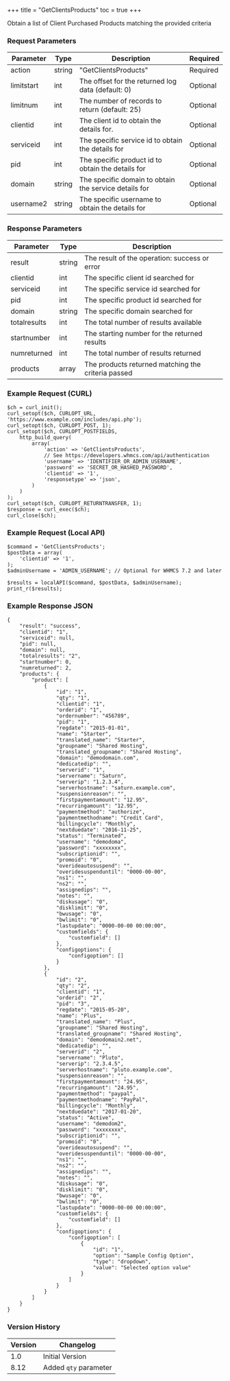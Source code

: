 +++
title = "GetClientsProducts"
toc = true
+++

Obtain a list of Client Purchased Products matching the provided criteria

### Request Parameters

| Parameter | Type | Description | Required |
| --------- | ---- | ----------- | -------- |
| action | string | "GetClientsProducts" | Required |
| limitstart | int | The offset for the returned log data (default: 0) | Optional |
| limitnum | int | The number of records to return (default: 25) | Optional |
| clientid | int | The client id to obtain the details for. | Optional |
| serviceid | int | The specific service id to obtain the details for | Optional |
| pid | int | The specific product id to obtain the details for | Optional |
| domain | string | The specific domain to obtain the service details for | Optional |
| username2 | string | The specific username to obtain the details for | Optional |

### Response Parameters

| Parameter | Type | Description |
| --------- | ---- | ----------- |
| result | string | The result of the operation: success or error |
| clientid | int | The specific client id searched for |
| serviceid | int | The specific service id searched for |
| pid | int | The specific product id searched for |
| domain | string | The specific domain searched for |
| totalresults | int | The total number of results available |
| startnumber | int | The starting number for the returned results |
| numreturned | int | The total number of results returned |
| products | array | The products returned matching the criteria passed |


### Example Request (CURL)

```
$ch = curl_init();
curl_setopt($ch, CURLOPT_URL, 'https://www.example.com/includes/api.php');
curl_setopt($ch, CURLOPT_POST, 1);
curl_setopt($ch, CURLOPT_POSTFIELDS,
    http_build_query(
        array(
            'action' => 'GetClientsProducts',
            // See https://developers.whmcs.com/api/authentication
            'username' => 'IDENTIFIER_OR_ADMIN_USERNAME',
            'password' => 'SECRET_OR_HASHED_PASSWORD',
            'clientid' => '1',
            'responsetype' => 'json',
        )
    )
);
curl_setopt($ch, CURLOPT_RETURNTRANSFER, 1);
$response = curl_exec($ch);
curl_close($ch);
```


### Example Request (Local API)

```
$command = 'GetClientsProducts';
$postData = array(
    'clientid' => '1',
);
$adminUsername = 'ADMIN_USERNAME'; // Optional for WHMCS 7.2 and later

$results = localAPI($command, $postData, $adminUsername);
print_r($results);
```


### Example Response JSON

```
{
    "result": "success",
    "clientid": "1",
    "serviceid": null,
    "pid": null,
    "domain": null,
    "totalresults": "2",
    "startnumber": 0,
    "numreturned": 2,
    "products": {
        "product": [
            {
                "id": "1",
                "qty": "1",
                "clientid": "1",
                "orderid": "1",
                "ordernumber": "456789",
                "pid": "1",
                "regdate": "2015-01-01",
                "name": "Starter",
                "translated_name": "Starter",
                "groupname": "Shared Hosting",
                "translated_groupname": "Shared Hosting",
                "domain": "demodomain.com",
                "dedicatedip": "",
                "serverid": "1",
                "servername": "Saturn",
                "serverip": "1.2.3.4",
                "serverhostname": "saturn.example.com",
                "suspensionreason": "",
                "firstpaymentamount": "12.95",
                "recurringamount": "12.95",
                "paymentmethod": "authorize",
                "paymentmethodname": "Credit Card",
                "billingcycle": "Monthly",
                "nextduedate": "2016-11-25",
                "status": "Terminated",
                "username": "demodoma",
                "password": "xxxxxxxx",
                "subscriptionid": "",
                "promoid": "0",
                "overideautosuspend": "",
                "overidesuspenduntil": "0000-00-00",
                "ns1": "",
                "ns2": "",
                "assignedips": "",
                "notes": "",
                "diskusage": "0",
                "disklimit": "0",
                "bwusage": "0",
                "bwlimit": "0",
                "lastupdate": "0000-00-00 00:00:00",
                "customfields": {
                    "customfield": []
                },
                "configoptions": {
                    "configoption": []
                }
            },
            {
                "id": "2",
                "qty": "2",
                "clientid": "1",
                "orderid": "2",
                "pid": "3",
                "regdate": "2015-05-20",
                "name": "Plus",
                "translated_name": "Plus",
                "groupname": "Shared Hosting",
                "translated_groupname": "Shared Hosting",
                "domain": "demodomain2.net",
                "dedicatedip": "",
                "serverid": "2",
                "servername": "Pluto",
                "serverip": "2.3.4.5",
                "serverhostname": "pluto.example.com",
                "suspensionreason": "",
                "firstpaymentamount": "24.95",
                "recurringamount": "24.95",
                "paymentmethod": "paypal",
                "paymentmethodname": "PayPal",
                "billingcycle": "Monthly",
                "nextduedate": "2017-01-20",
                "status": "Active",
                "username": "demodom2",
                "password": "xxxxxxxx",
                "subscriptionid": "",
                "promoid": "0",
                "overideautosuspend": "",
                "overidesuspenduntil": "0000-00-00",
                "ns1": "",
                "ns2": "",
                "assignedips": "",
                "notes": "",
                "diskusage": "0",
                "disklimit": "0",
                "bwusage": "0",
                "bwlimit": "0",
                "lastupdate": "0000-00-00 00:00:00",
                "customfields": {
                    "customfield": []
                },
                "configoptions": {
                    "configoption": [
                        {
                            "id": "1",
                            "option": "Sample Config Option",
                            "type": "dropdown",
                            "value": "Selected option value"
                        }
                    ]
                }
            }
        ]
    }
}
```


### Version History

| Version | Changelog |
| ------- | --------- |
| 1.0 | Initial Version |
| 8.12 | Added `qty` parameter |
